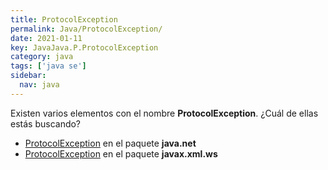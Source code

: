 ```yaml
---
title: ProtocolException
permalink: Java/ProtocolException/
date: 2021-01-11
key: JavaJava.P.ProtocolException
category: java
tags: ['java se']
sidebar: 
  nav: java
---
```


Existen varios elementos con el nombre **ProtocolException**. ¿Cuál de ellas estás buscando?
<ul>
<li><a href="/Java/ProtocolException-java-net/">ProtocolException</a> en el paquete <strong>java.net</strong></li>
<li><a href="/Java/ProtocolException-javax-xml-ws/">ProtocolException</a> en el paquete <strong>javax.xml.ws</strong></li>
<ul>
